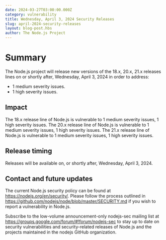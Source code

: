 ```yaml
---
date: 2024-03-27T03:00:00.000Z
category: vulnerability
title: Wednesday, April 3, 2024 Security Releases
slug: april-2024-security-releases
layout: blog-post.hbs
author: The Node.js Project
---
```


# Summary

The Node.js project will release new versions of the 18.x, 20.x, 21.x
releases lines on or shortly after, Wednesday, April 3, 2024 in order to address:

* 1 medium severity issues.
* 1 high severity issues.

## Impact

The 18.x release line of Node.js is vulnerable to 1 medium severity issues, 1 high severity issues.
The 20.x release line of Node.js is vulnerable to 1 medium severity issues, 1 high severity issues.
The 21.x release line of Node.js is vulnerable to 1 medium severity issues, 1 high severity issues.

## Release timing

Releases will be available on, or shortly after, Wednesday, April 3, 2024.

## Contact and future updates

The current Node.js security policy can be found at <https://nodejs.org/en/security/>. Please follow the process outlined in <https://github.com/nodejs/node/blob/master/SECURITY.md> if you wish to report a vulnerability in Node.js.

Subscribe to the low-volume announcement-only nodejs-sec mailing list at <https://groups.google.com/forum/#!forum/nodejs-sec> to stay up to date on security vulnerabilities and security-related releases of Node.js and the projects maintained in the nodejs GitHub organization.
